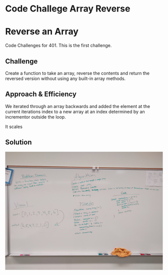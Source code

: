 # Code Challege Array Reverse

# Reverse an Array

Code Challenges for 401. This is the first challenge.

## Challenge

Create a function to take an array, reverse the contents and return the reversed version without using any built-in array methods.

## Approach & Efficiency

We iterated through an array backwards and added the element at the current iterations index to a new array at an index determined by an incrementor outside the loop. 

It scales

## Solution
![](./01-Whiteboard.jpg)
